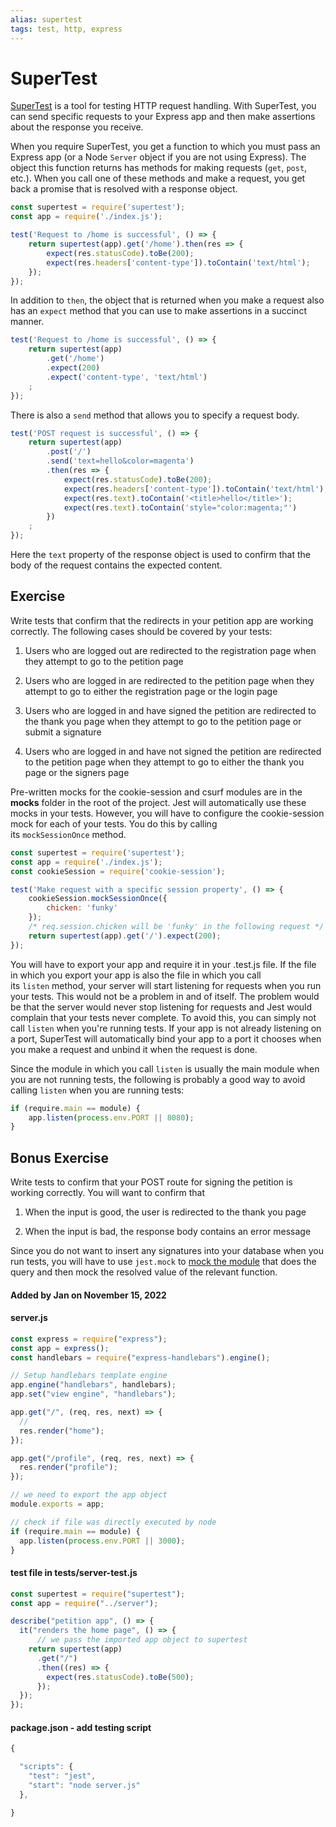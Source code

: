 ```yaml
---
alias: supertest
tags: test, http, express
---
```

# SuperTest

[SuperTest](https://github.com/visionmedia/supertest) is a tool for testing HTTP request handling. With SuperTest, you can send specific requests to your Express app and then make assertions about the response you receive.

When you require SuperTest, you get a function to which you must pass an Express app (or a Node `Server` object if you are not using Express). The object this function returns has methods for making requests (`get`, `post`, etc.). When you call one of these methods and make a request, you get back a promise that is resolved with a response object.

```js
const supertest = require('supertest');
const app = require('./index.js');

test('Request to /home is successful', () => {
    return supertest(app).get('/home').then(res => {
        expect(res.statusCode).toBe(200);
        expect(res.headers['content-type']).toContain('text/html');
    });
});
```

In addition to `then`, the object that is returned when you make a request also has an `expect` method that you can use to make assertions in a succinct manner.

```js
test('Request to /home is successful', () => {
    return supertest(app)
        .get('/home')
        .expect(200)
        .expect('content-type', 'text/html')
    ;
});
```

There is also a `send` method that allows you to specify a request body.

```js
test('POST request is successful', () => {
    return supertest(app)
        .post('/')
        .send('text=hello&color=magenta')
        .then(res => {
            expect(res.statusCode).toBe(200);
            expect(res.headers['content-type']).toContain('text/html');
            expect(res.text).toContain('<title>hello</title>');
            expect(res.text).toContain('style="color:magenta;"')
        })
    ;
});
```

Here the `text` property of the response object is used to confirm that the body of the request contains the expected content.

## Exercise

Write tests that confirm that the redirects in your petition app are working correctly. The following cases should be covered by your tests:

1.  Users who are logged out are redirected to the registration page when they attempt to go to the petition page
    
2.  Users who are logged in are redirected to the petition page when they attempt to go to either the registration page or the login page
    
3.  Users who are logged in and have signed the petition are redirected to the thank you page when they attempt to go to the petition page or submit a signature
    
4.  Users who are logged in and have not signed the petition are redirected to the petition page when they attempt to go to either the thank you page or the signers page
    

Pre-written mocks for the cookie-session and csurf modules are in the __mocks__ folder in the root of the project. Jest will automatically use these mocks in your tests. However, you will have to configure the cookie-session mock for each of your tests. You do this by calling its `mockSessionOnce` method.

```js
const supertest = require('supertest');
const app = require('./index.js');
const cookieSession = require('cookie-session');

test('Make request with a specific session property', () => {
    cookieSession.mockSessionOnce({
        chicken: 'funky'
    });
    /* req.session.chicken will be 'funky' in the following request */
    return supertest(app).get('/').expect(200);
});
```

You will have to export your app and require it in your .test.js file. If the file in which you export your app is also the file in which you call its `listen` method, your server will start listening for requests when you run your tests. This would not be a problem in and of itself. The problem would be that the server would never stop listening for requests and Jest would complain that your tests never complete. To avoid this, you can simply not call `listen` when you're running tests. If your app is not already listening on a port, SuperTest will automatically bind your app to a port it chooses when you make a request and unbind it when the request is done.

Since the module in which you call `listen` is usually the main module when you are not running tests, the following is probably a good way to avoid calling `listen` when you are running tests:

```js
if (require.main == module) {
    app.listen(process.env.PORT || 8080);
}
```

## Bonus Exercise

Write tests to confirm that your POST route for signing the petition is working correctly. You will want to confirm that

1.  When the input is good, the user is redirected to the thank you page
    
2.  When the input is bad, the response body contains an error message
    

Since you do not want to insert any signatures into your database when you run tests, you will have to use `jest.mock` to [mock the module](https://spiced.space/okra/jest/#mocking-dependencies) that does the query and then mock the resolved value of the relevant function.

#### Added by **Jan** on November 15, 2022

#### server.js

```js
const express = require("express");
const app = express();
const handlebars = require("express-handlebars").engine();

// Setup handlebars template engine
app.engine("handlebars", handlebars);
app.set("view engine", "handlebars");

app.get("/", (req, res, next) => {
  //
  res.render("home");
});

app.get("/profile", (req, res, next) => {
  res.render("profile");
});

// we need to export the app object
module.exports = app;

// check if file was directly executed by node
if (require.main == module) {
  app.listen(process.env.PORT || 3000);
}
```

#### test file in tests/server-test.js

```js
const supertest = require("supertest");
const app = require("../server");

describe("petition app", () => {
  it("renders the home page", () => {
      // we pass the imported app object to supertest
    return supertest(app)
      .get("/")
      .then((res) => {
        expect(res.statusCode).toBe(500);
      });
  });
});
```

#### package.json - add testing script

```js
{

  "scripts": {
    "test": "jest",
    "start": "node server.js"
  },

}
```